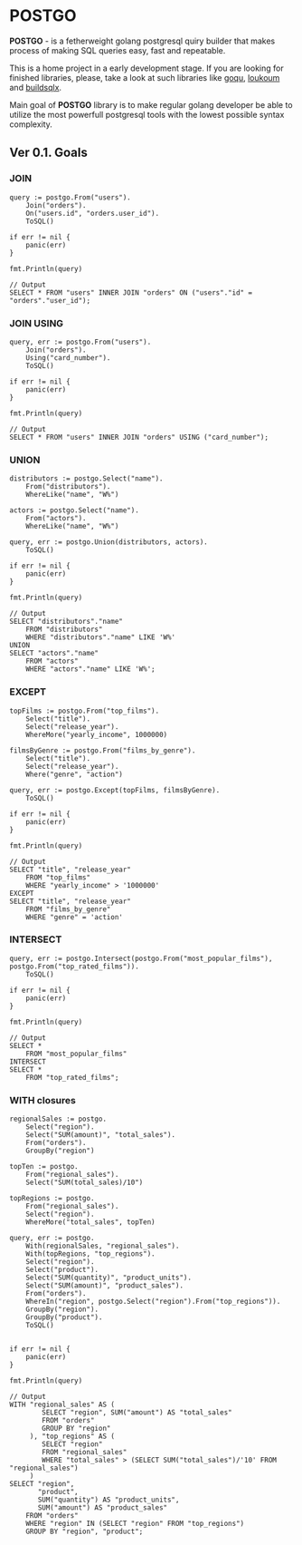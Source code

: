 # POSTGO

**POSTGO** - is a fetherweight golang postgresql quiry builder that makes process of making SQL queries easy, fast and repeatable. 

This is a home project in a early development stage. If you are looking for finished libraries, please, take a look at such libraries like [goqu](https://github.com/doug-martin/goqu), [loukoum](https://github.com/ulule/loukoum) and [buildsqlx](https://github.com/arthurkushman/buildsqlx).

Main goal of **POSTGO** library is to make regular golang developer be able to utilize the most powerfull postgresql tools with the lowest possible syntax complexity.

## Ver 0.1. Goals
### JOIN

```
query := postgo.From("users").
	Join("orders").
	On("users.id", "orders.user_id").
	ToSQL()

if err != nil {
	panic(err)
}

fmt.Println(query)

// Output
SELECT * FROM "users" INNER JOIN "orders" ON ("users"."id" = "orders"."user_id");
```

### JOIN USING

```
query, err := postgo.From("users").
	Join("orders").
	Using("card_number").
	ToSQL()

if err != nil {
	panic(err)
}

fmt.Println(query)

// Output
SELECT * FROM "users" INNER JOIN "orders" USING ("card_number");
```

### UNION

```
distributors := postgo.Select("name").
	From("distributors").
	WhereLike("name", "W%")

actors := postgo.Select("name").
	From("actors").
	WhereLike("name", "W%")

query, err := postgo.Union(distributors, actors).
	ToSQL()

if err != nil {
	panic(err)
}

fmt.Println(query)

// Output
SELECT "distributors"."name"
    FROM "distributors"
    WHERE "distributors"."name" LIKE 'W%'
UNION
SELECT "actors"."name"
    FROM "actors"
    WHERE "actors"."name" LIKE 'W%';
```

### EXCEPT

```
topFilms := postgo.From("top_films").
	Select("title").
	Select("release_year").	
	WhereMore("yearly_income", 1000000)

filmsByGenre := postgo.From("films_by_genre").
	Select("title").
	Select("release_year").
	Where("genre", "action")

query, err := postgo.Except(topFilms, filmsByGenre).
	ToSQL()

if err != nil {
	panic(err)
}

fmt.Println(query)

// Output
SELECT "title", "release_year"
	FROM "top_films"
	WHERE "yearly_income" > '1000000' 
EXCEPT
SELECT "title", "release_year"
	FROM "films_by_genre"
	WHERE "genre" = 'action'
```

### INTERSECT

```
query, err := postgo.Intersect(postgo.From("most_popular_films"), postgo.From("top_rated_films")).
	ToSQL()

if err != nil {
	panic(err)
}

fmt.Println(query)

// Output
SELECT *
	FROM "most_popular_films" 
INTERSECT
SELECT *
	FROM "top_rated_films";
```

### WITH closures

```
regionalSales := postgo.
	Select("region").
	Select("SUM(amount)", "total_sales").
	From("orders").
	GroupBy("region")

topTen := postgo.
	From("regional_sales").
	Select("SUM(total_sales)/10")

topRegions := postgo.
	From("regional_sales").
	Select("region").
	WhereMore("total_sales", topTen)

query, err := postgo.
	With(regionalSales, "regional_sales").
	With(topRegions, "top_regions").
	Select("region").
	Select("product").
	Select("SUM(quantity)", "product_units").
	Select("SUM(amount)", "product_sales").
	From("orders").
	WhereIn("region", postgo.Select("region").From("top_regions")).
	GroupBy("region").
	GroupBy("product").
	ToSQL()


if err != nil {
	panic(err)
}

fmt.Println(query)

// Output
WITH "regional_sales" AS (
        SELECT "region", SUM("amount") AS "total_sales"
        FROM "orders"
        GROUP BY "region"
     ), "top_regions" AS (
        SELECT "region"
        FROM "regional_sales"
        WHERE "total_sales" > (SELECT SUM("total_sales")/'10' FROM "regional_sales")
     )
SELECT "region",
	   "product",
       SUM("quantity") AS "product_units",
       SUM("amount") AS "product_sales"
	FROM "orders"
	WHERE "region" IN (SELECT "region" FROM "top_regions")
	GROUP BY "region", "product";
```